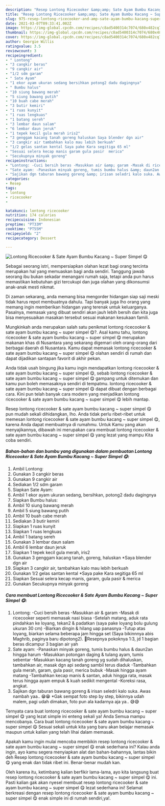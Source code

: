 ```yaml
---
description: "Resep Lontong Ricecooker &amp;amp; Sate Ayam Bumbu Kacang ~ Super Simpel 😋 Sederhana Untuk Jualan"
title: "Resep Lontong Ricecooker &amp;amp; Sate Ayam Bumbu Kacang ~ Super Simpel 😋 Sederhana Untuk Jualan"
slug: 975-resep-lontong-ricecooker-and-amp-sate-ayam-bumbu-kacang-super-simpel-sederhana-untuk-jualan
date: 2021-03-07T09:33:41.002Z
image: https://img-global.cpcdn.com/recipes/c8ad5400314c7074/680x482cq70/lontong-ricecooker-sate-ayam-bumbu-kacang-super-simpel-😋-foto-resep-utama.jpg
thumbnail: https://img-global.cpcdn.com/recipes/c8ad5400314c7074/680x482cq70/lontong-ricecooker-sate-ayam-bumbu-kacang-super-simpel-😋-foto-resep-utama.jpg
cover: https://img-global.cpcdn.com/recipes/c8ad5400314c7074/680x482cq70/lontong-ricecooker-sate-ayam-bumbu-kacang-super-simpel-😋-foto-resep-utama.jpg
author: Georgie Willis
ratingvalue: 3.5
reviewcount: 3
recipeingredient:
- " Lontong"
- "3 cangkir beras"
- "9 cangkir air"
- "1/2 sdm garam"
- " Sate Ayam"
- "1 ekor ayam ukuran sedang bersihkan potong2 dadu dagingnya"
- " Bumbu halus"
- "10 siung bawang merah"
- "5 siung bawang putih"
- "10 buah cabe merah"
- "3 butir kemiri"
- "1 ruas kunyit"
- "1 ruas lengkuas"
- "1 batang sereh"
- "3 lembar daun salam"
- "6 lembar daun jeruk"
- "1 tepek kecil gula merah iris2"
- "3 genggam kacang tanah goreng haluskan Saya blender dgn air"
- "3 cangkir air tambahkan kalo mau lebih berkuah"
- "1/2 gelas santan kental Saya pake Kara segitiga 65 ml"
- "Sesuai selera kecap manis garam gula pasir  merica"
- "Secukupnya minyak goreng"
recipeinstructions:
- "Lontong: -Cuci bersih beras -Masukkan air &amp; garam -Masak di ricecooker seperti memasak nasi biasa -Setelah matang, aduk rata pindahkan ke loyang, tekan2 &amp; padatkan (saya pake loyang bolu gulung ukuran 30 cm) -Biarkan dingin &amp; hilang uap panasnya -Tutup atas loyang, biarkan selama beberapa jam hingga set (Saya bikinnnya abis Maghrib, paginya baru dipotong2). 🔴Resepnya pokoknya 1:3, jd 1 bagian beras dicampur 3 bagian air yah"
- "Sate ayam: -Panaskan minyak goreng, tumis bumbu halus &amp; daun2an hingga harum -Masukkan potongan daging &amp; tulang ayam, tumis sebentar -Masukkan kacang tanah goreng yg sudah dihaluskan, tambahkan air, masak dgn api sedang sambil terus diaduk -Tambahkan gula merah, garam, gula pasir, merica bubuk -Masak hingga ayam matang -Tambahkan kecap manis &amp; santan, aduk hingga rata, masak terus hingga ayam empuk &amp; kuah sedikit mengental -Koreksi rasa, angkat."
- "Sajikan dgn taburan bawang goreng &amp; irisan seledri kalo suka. Awas nambah yaa.. 😁😁 *Gak sempat foto step by step, bikinnya udah malem, pagi udah dimakan, foto pun ala kadarnya aja ya.. 😅😅"
categories:
- Resep
tags:
- lontong
- ricecooker
- 

katakunci: lontong ricecooker  
nutrition: 174 calories
recipecuisine: Indonesian
preptime: "PT33M"
cooktime: "PT55M"
recipeyield: "2"
recipecategory: Dessert

---
```



![Lontong Ricecooker &amp; Sate Ayam Bumbu Kacang ~ Super Simpel 😋](https://img-global.cpcdn.com/recipes/c8ad5400314c7074/680x482cq70/lontong-ricecooker-sate-ayam-bumbu-kacang-super-simpel-😋-foto-resep-utama.jpg)

Sebagai seorang istri, mempersiapkan olahan lezat bagi orang tercinta merupakan hal yang memuaskan bagi anda sendiri. Tanggung jawab seorang ibu bukan sekadar menangani rumah saja, tetapi anda pun harus memastikan kebutuhan gizi tercukupi dan juga olahan yang dikonsumsi anak-anak mesti nikmat.

Di zaman  sekarang, anda memang bisa mengorder hidangan siap saji meski tidak harus repot membuatnya dahulu. Tapi banyak juga lho orang yang memang ingin memberikan hidangan yang terenak untuk keluarganya. Pasalnya, memasak yang dibuat sendiri akan jauh lebih bersih dan kita juga bisa menyesuaikan masakan tersebut sesuai makanan kesukaan famili. 



Mungkinkah anda merupakan salah satu penikmat lontong ricecooker &amp; sate ayam bumbu kacang ~ super simpel 😋?. Asal kamu tahu, lontong ricecooker &amp; sate ayam bumbu kacang ~ super simpel 😋 merupakan makanan khas di Nusantara yang sekarang digemari oleh orang-orang dari berbagai daerah di Nusantara. Kamu dapat memasak lontong ricecooker &amp; sate ayam bumbu kacang ~ super simpel 😋 olahan sendiri di rumah dan dapat dijadikan santapan favorit di akhir pekan.

Anda tidak usah bingung jika kamu ingin mendapatkan lontong ricecooker &amp; sate ayam bumbu kacang ~ super simpel 😋, sebab lontong ricecooker &amp; sate ayam bumbu kacang ~ super simpel 😋 gampang untuk ditemukan dan kamu pun boleh memasaknya sendiri di tempatmu. lontong ricecooker &amp; sate ayam bumbu kacang ~ super simpel 😋 dapat dibuat dengan berbagai cara. Kini pun telah banyak cara modern yang menjadikan lontong ricecooker &amp; sate ayam bumbu kacang ~ super simpel 😋 lebih mantap.

Resep lontong ricecooker &amp; sate ayam bumbu kacang ~ super simpel 😋 pun mudah sekali dihidangkan, lho. Anda tidak perlu ribet-ribet untuk memesan lontong ricecooker &amp; sate ayam bumbu kacang ~ super simpel 😋, karena Anda dapat membuatnya di rumahmu. Untuk Kamu yang akan menyajikannya, dibawah ini merupakan cara membuat lontong ricecooker &amp; sate ayam bumbu kacang ~ super simpel 😋 yang lezat yang mampu Kita coba sendiri.

<!--inarticleads1-->

##### Bahan-bahan dan bumbu yang digunakan dalam pembuatan Lontong Ricecooker &amp; Sate Ayam Bumbu Kacang ~ Super Simpel 😋:

1. Ambil  Lontong:
1. Gunakan 3 cangkir beras
1. Gunakan 9 cangkir air
1. Sediakan 1/2 sdm garam
1. Siapkan  Sate Ayam:
1. Ambil 1 ekor ayam ukuran sedang, bersihkan, potong2 dadu dagingnya
1. Siapkan  Bumbu halus:
1. Ambil 10 siung bawang merah
1. Ambil 5 siung bawang putih
1. Ambil 10 buah cabe merah
1. Sediakan 3 butir kemiri
1. Siapkan 1 ruas kunyit
1. Siapkan 1 ruas lengkuas
1. Ambil 1 batang sereh
1. Gunakan 3 lembar daun salam
1. Ambil 6 lembar daun jeruk
1. Siapkan 1 tepek kecil gula merah, iris2
1. Gunakan 3 genggam kacang tanah, goreng, haluskan *Saya blender dgn air
1. Siapkan 3 cangkir air, tambahkan kalo mau lebih berkuah
1. Gunakan 1/2 gelas santan kental *Saya pake Kara segitiga 65 ml
1. Siapkan Sesuai selera kecap manis, garam, gula pasir &amp; merica
1. Gunakan Secukupnya minyak goreng




<!--inarticleads2-->

##### Cara membuat Lontong Ricecooker &amp; Sate Ayam Bumbu Kacang ~ Super Simpel 😋:

1. Lontong: -Cuci bersih beras -Masukkan air &amp; garam -Masak di ricecooker seperti memasak nasi biasa -Setelah matang, aduk rata pindahkan ke loyang, tekan2 &amp; padatkan (saya pake loyang bolu gulung ukuran 30 cm) -Biarkan dingin &amp; hilang uap panasnya -Tutup atas loyang, biarkan selama beberapa jam hingga set (Saya bikinnnya abis Maghrib, paginya baru dipotong2). 🔴Resepnya pokoknya 1:3, jd 1 bagian beras dicampur 3 bagian air yah
1. Sate ayam: -Panaskan minyak goreng, tumis bumbu halus &amp; daun2an hingga harum -Masukkan potongan daging &amp; tulang ayam, tumis sebentar -Masukkan kacang tanah goreng yg sudah dihaluskan, tambahkan air, masak dgn api sedang sambil terus diaduk -Tambahkan gula merah, garam, gula pasir, merica bubuk -Masak hingga ayam matang -Tambahkan kecap manis &amp; santan, aduk hingga rata, masak terus hingga ayam empuk &amp; kuah sedikit mengental -Koreksi rasa, angkat.
1. Sajikan dgn taburan bawang goreng &amp; irisan seledri kalo suka. Awas nambah yaa.. 😁😁 *Gak sempat foto step by step, bikinnya udah malem, pagi udah dimakan, foto pun ala kadarnya aja ya.. 😅😅




Ternyata cara buat lontong ricecooker &amp; sate ayam bumbu kacang ~ super simpel 😋 yang lezat simple ini enteng sekali ya! Anda Semua mampu mencobanya. Cara buat lontong ricecooker &amp; sate ayam bumbu kacang ~ super simpel 😋 Sesuai sekali untuk kita yang baru akan belajar memasak maupun untuk kalian yang telah lihai dalam memasak.

Apakah kamu ingin mulai mencoba membikin resep lontong ricecooker &amp; sate ayam bumbu kacang ~ super simpel 😋 enak sederhana ini? Kalau anda ingin, ayo kamu segera menyiapkan alat dan bahan-bahannya, lantas bikin deh Resep lontong ricecooker &amp; sate ayam bumbu kacang ~ super simpel 😋 yang enak dan tidak ribet ini. Benar-benar mudah kan. 

Oleh karena itu, ketimbang kalian berfikir lama-lama, ayo kita langsung buat resep lontong ricecooker &amp; sate ayam bumbu kacang ~ super simpel 😋 ini. Pasti kalian gak akan nyesel membuat resep lontong ricecooker &amp; sate ayam bumbu kacang ~ super simpel 😋 lezat sederhana ini! Selamat berkreasi dengan resep lontong ricecooker &amp; sate ayam bumbu kacang ~ super simpel 😋 enak simple ini di rumah sendiri,ya!.

